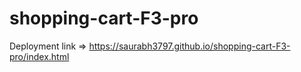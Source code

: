 # shopping-cart-F3-pro
Deployment link => https://saurabh3797.github.io/shopping-cart-F3-pro/index.html
